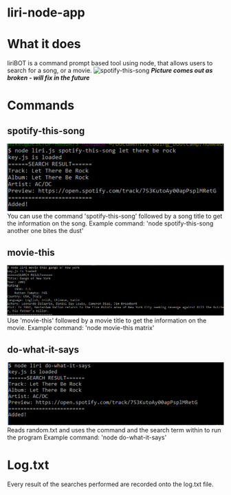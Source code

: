 # liri-node-app

# What it does
liriBOT is a command prompt based tool using node, that allows users to search for a song, or a movie.
![spotify-this-song](./)
***Picture comes out as broken - will fix in the future***

# Commands
## spotify-this-song <song title>
![spotify-this-song](https://github.com/michaelohw5/liri-node-app/blob/master/images/spotify-this-song-png.PNG)
You can use the command 'spotify-this-song' followed by a song title to get the information on the song.
Example command: 'node spotify-this-song another one bites the dust'
## movie-this <movie title>
![movie-this](https://github.com/michaelohw5/liri-node-app/blob/master/images/movie.PNG)
Use 'movie-this' followed by a movie title to get the information on the movie.
Example command: 'node movie-this matrix'
## do-what-it-says
![do-what-it-says](https://github.com/michaelohw5/liri-node-app/blob/master/images/do.PNG)
Reads random.txt and uses the command and the search term within to run the program
Example command: 'node do-what-it-says'

# Log.txt
Every result of the searches performed are recorded onto the log.txt file.